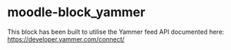 moodle-block_yammer
===================
This block has been built to utilise the Yammer feed API documented here: https://developer.yammer.com/connect/
